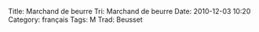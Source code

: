 Title: Marchand de beurre
 Tri: Marchand de beurre
 Date: 2010-12-03 10:20
 Category: français
 Tags: M
 Trad: Beusset
 